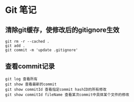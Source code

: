 # Git 笔记

## 清除git缓存，使修改后的gitignore生效
```shell
git rm -r --cached .
git add .
git commit -m 'update .gitignore'
```

## 查看commit记录
```shell
git log 查看所有
git show 查看最新的commit  
git show commitId 查看指定commit hashID的所有修改 
git show commitId fileName 查看某次commit中具体某个文件的修改
```



